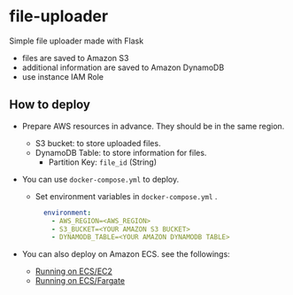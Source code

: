 # file-uploader

Simple file uploader made with Flask
- files are saved to Amazon S3
- additional information are saved to Amazon DynamoDB
- use instance IAM Role

## How to deploy

- Prepare AWS resources in advance. They should be in the same region.
  - S3 bucket: to store uploaded files.
  - DynamoDB Table: to store information for files.
    - Partition Key: `file_id` (String)

- You can use `docker-compose.yml` to deploy.
  - Set environment variables in `docker-compose.yml` .
    ```yml
      environment:
        - AWS_REGION=<AWS_REGION>
        - S3_BUCKET=<YOUR AMAZON S3 BUCKET>
        - DYNAMODB_TABLE=<YOUR AMAZON DYNAMODB TABLE>
    ```

- You can also deploy on Amazon ECS. see the followings:
  - [Running on ECS/EC2](docs/run-on-ecs-ec2.md)
  - [Running on ECS/Fargate](docs/run-on-ecs-fargate.md)